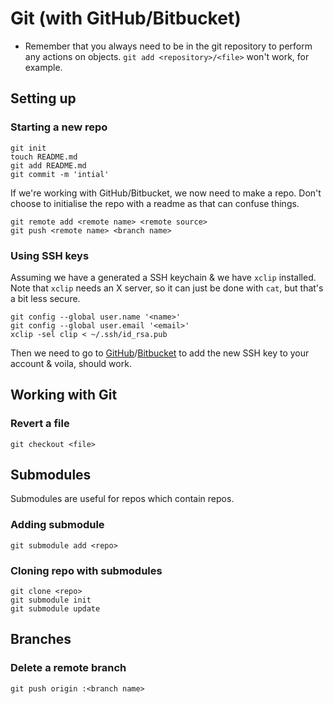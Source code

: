 # Git (with GitHub/Bitbucket)

* Remember that you always need to be in the git repository to perform any actions on objects. `git add <repository>/<file>` won't work, for example. 

## Setting up

### Starting a new repo

    git init
    touch README.md
    git add README.md
    git commit -m 'intial'

If we're working with GitHub/Bitbucket, we now need to make a repo. Don't choose to initialise the repo with a readme as that can confuse things.

    git remote add <remote name> <remote source>
    git push <remote name> <branch name>

### Using SSH keys

Assuming we have a generated a SSH keychain & we have `xclip` installed. Note that `xclip` needs an X server, so it can just be done with `cat`, but that's a bit less secure.

    git config --global user.name '<name>'
    git config --global user.email '<email>'
    xclip -sel clip < ~/.ssh/id_rsa.pub

Then we need to go to [GitHub](https://github.com/settings/ssh)/[Bitbucket](https://bitbucket.org/account/user/<userid>/ssh-keys/) to add the new SSH key to your account & voila, should work.

## Working with Git

### Revert a file

    git checkout <file>

## Submodules

Submodules are useful for repos which contain repos. 

### Adding submodule

    git submodule add <repo>

### Cloning repo with submodules

    git clone <repo>
    git submodule init
    git submodule update

## Branches

### Delete a remote branch

    git push origin :<branch name>
